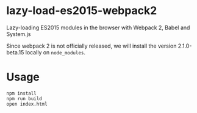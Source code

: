 # lazy-load-es2015-webpack2
Lazy-loading ES2015 modules in the browser with Webpack 2, Babel and System.js

Since webpack 2 is not officially released, we will install the version 2.1.0-beta.15 locally on `node_modules`.

# Usage
```
npm install
npm run build
open index.html
```